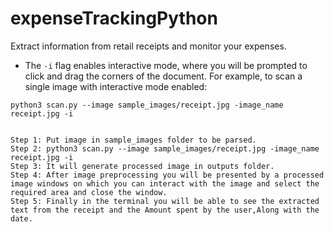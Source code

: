 # expenseTrackingPython
Extract information from retail receipts and monitor your expenses.


* The `-i` flag enables interactive mode, where you will be prompted to click and drag the corners of the document. For example, to scan a single image with interactive mode enabled:
```
python3 scan.py --image sample_images/receipt.jpg -image_name receipt.jpg -i


Step 1: Put image in sample_images folder to be parsed.
Step 2: python3 scan.py --image sample_images/receipt.jpg -image_name receipt.jpg -i
Step 3: It will generate processed image in outputs folder. 
Step 4: After image preprocessing you will be presented by a processed image windows on which you can interact with the image and select the required area and close the window. 
Step 5: Finally in the terminal you will be able to see the extracted text from the receipt and the Amount spent by the user,Along with the date.




